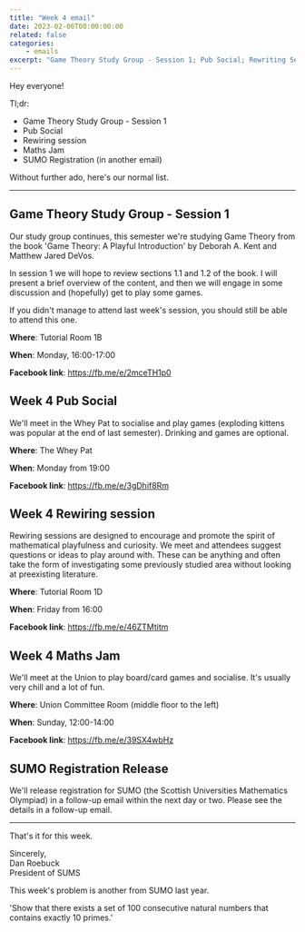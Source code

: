 ```yaml
---
title: "Week 4 email"
date: 2023-02-06T00:00:00:00
related: false
categories:
    - emails
excerpt: "Game Theory Study Group - Session 1; Pub Social; Rewriting Session; Maths Jam; SUMO Registration (in another email)"
---
```


Hey everyone!

Tl;dr:

- Game Theory Study Group - Session 1
- Pub Social
- Rewiring session
- Maths Jam
- SUMO Registration (in another email)


Without further ado, here's our normal list.

----------------

## Game Theory Study Group - Session 1

Our study group continues, this semester we're studying Game Theory from the book 'Game Theory: A Playful Introduction' by Deborah A. Kent and Matthew Jared DeVos.

In session 1 we will hope to review sections 1.1 and 1.2 of the book. I will present a brief overview of the content, and then we will engage in some discussion and (hopefully) get to play some games.

If you didn't manage to attend last week's session, you should still be able to attend this one.

**Where**: Tutorial Room 1B

**When**: Monday, 16:00-17:00

**Facebook link**: <https://fb.me/e/2mceTH1p0>

## Week 4 Pub Social

We'll meet in the Whey Pat to socialise and play games (exploding kittens was popular at the end of last semester). Drinking and games are optional.

**Where**: The Whey Pat

**When**: Monday from 19:00

**Facebook link**: <https://fb.me/e/3gDhif8Rm>

## Week 4 Rewiring session

Rewiring sessions are designed to encourage and promote the spirit of mathematical playfulness and curiosity. We meet and attendees suggest questions or ideas to play around with. These can be anything and often take the form of investigating some previously studied area without looking at preexisting literature.

**Where**: Tutorial Room 1D

**When**: Friday from 16:00

**Facebook link**: <https://fb.me/e/46ZTMtitm>

## Week 4 Maths Jam

We'll meet at the Union to play board/card games and socialise. It's usually very chill and a lot of fun.

**Where**: Union Committee Room (middle floor to the left)

**When**: Sunday, 12:00-14:00

**Facebook link**: <https://fb.me/e/39SX4wbHz>

## SUMO Registration Release

We'll release registration for SUMO (the Scottish Universities Mathematics Olympiad) in a follow-up email within the next day or two. Please see the details in a follow-up email.

------------

That's it for this week.

Sincerely,<br>
Dan Roebuck<br>
President of SUMS

This week's problem is another from SUMO last year.

'Show that there exists a set of 100 consecutive natural numbers that
contains exactly 10 primes.'
